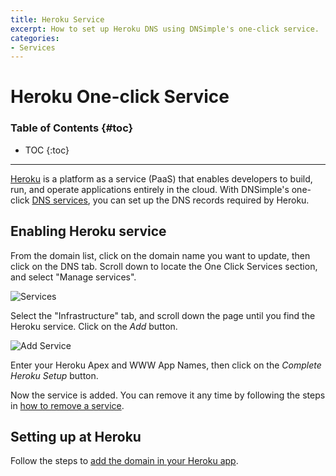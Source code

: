 ```yaml
---
title: Heroku Service
excerpt: How to set up Heroku DNS using DNSimple's one-click service.
categories:
- Services
---
```


# Heroku One-click Service

### Table of Contents {#toc}

* TOC
{:toc}

---

[Heroku](https://www.heroku.com) is a platform as a service (PaaS) that enables developers to build, run, and operate applications entirely in the cloud. With DNSimple's one-click [DNS services](/categories/services/), you can set up the DNS records required by Heroku.


## Enabling Heroku service

From the domain list, click on the domain name you want to update, then click on the DNS tab. Scroll down to locate the One Click Services section, and select "Manage services".

![Services](/files/services-dns-page-add.png)

Select the "Infrastructure" tab, and scroll down the page until you find the Heroku service. Click on the *Add* button.

![Add Service](/files/services-heroku.png)

Enter your Heroku Apex and WWW App Names, then click on the *Complete Heroku Setup* button.

Now the service is added. You can remove it any time by following the steps in [how to remove a service](/articles/services/#removing-services).


## Setting up at Heroku

Follow the steps to [add the domain in your Heroku app](https://devcenter.heroku.com/articles/custom-domains).

